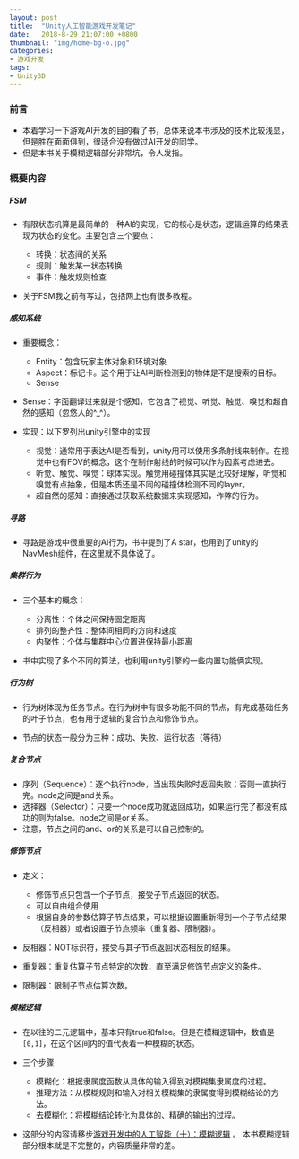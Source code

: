 ```yaml
---
layout: post
title:  "Unity人工智能游戏开发笔记"
date:   2018-8-29 21:07:00 +0800
thumbnail: "img/home-bg-o.jpg"
categories: 
- 游戏开发
tags:
- Unity3D
---
```


### 前言
- 本着学习一下游戏AI开发的目的看了书，总体来说本书涉及的技术比较浅显，但是胜在面面俱到，很适合没有做过AI开发的同学。
- 但是本书关于模糊逻辑部分非常坑，令人发指。

<!--more-->

### 概要内容

##### FSM
- 有限状态机算是最简单的一种AI的实现，它的核心是状态，逻辑运算的结果表现为状态的变化。主要包含三个要点：
    - 转换：状态间的关系
    - 规则：触发某一状态转换
    - 事件：触发规则检查

- 关于FSM我之前有写过，包括网上也有很多教程。

##### 感知系统
- 重要概念：
    - Entity：包含玩家主体对象和环境对象
    - Aspect：标记卡。这个用于让AI判断检测到的物体是不是搜索的目标。
    - Sense

- Sense：字面翻译过来就是个感知，它包含了视觉、听觉、触觉、嗅觉和超自然的感知（忽悠人的^_^）。
- 实现：以下罗列出unity引擎中的实现
    - 视觉：通常用于表达AI是否看到，unity用可以使用多条射线来制作。在视觉中也有FOV的概念，这个在制作射线的时候可以作为因素考虑进去。
    - 听觉、触觉、嗅觉：球体实现。触觉用碰撞体其实是比较好理解，听觉和嗅觉有点抽象，但是本质还是不同的碰撞体检测不同的layer。
    - 超自然的感知：直接通过获取系统数据来实现感知，作弊的行为。

##### 寻路
- 寻路是游戏中很重要的AI行为，书中提到了A star，也用到了unity的NavMesh组件，在这里就不具体说了。


##### 集群行为
- 三个基本的概念：
    - 分离性：个体之间保持固定距离
    - 排列的整齐性：整体间相同的方向和速度
    - 内聚性：个体与集群中心位置进保持最小距离

- 书中实现了多个不同的算法，也利用unity引擎的一些内置功能俩实现。

##### 行为树
- 行为树体现为任务节点。在行为树中有很多功能不同的节点，有完成基础任务的叶子节点，也有用于逻辑的复合节点和修饰节点。

- 节点的状态一般分为三种：成功、失败、运行状态（等待）

##### 复合节点
- 序列（Sequence）：逐个执行node，当出现失败时返回失败；否则一直执行完。node之间是and关系。
- 选择器（Selector）：只要一个node成功就返回成功，如果运行完了都没有成功的则为false。node之间是or关系。
- 注意，节点之间的and、or的关系是可以自己控制的。

##### 修饰节点  
- 定义：
    - 修饰节点只包含一个子节点，接受子节点返回的状态。
    - 可以自由组合使用
    - 根据自身的参数估算子节点结果，可以根据设置重新得到一个子节点结果（反相器）或者设置子节点频率（重复器、限制器）。

- 反相器：NOT标识符，接受与其子节点返回状态相反的结果。
- 重复器：重复估算子节点特定的次数，直至满足修饰节点定义的条件。
- 限制器：限制子节点估算次数。

##### 模糊逻辑
- 在以往的二元逻辑中，基本只有true和false。但是在模糊逻辑中，数值是`[0,1]`，在这个区间内的值代表着一种模糊的状态。

- 三个步骤
    - 模糊化：根据隶属度函数从具体的输入得到对模糊集隶属度的过程。
    - 推理方法：从模糊规则和输入对相关模糊集的隶属度得到模糊结论的方法。
    - 去模糊化：将模糊结论转化为具体的、精确的输出的过程。

- 这部分的内容请移步[游戏开发中的人工智能（十）：模糊逻辑](https://blog.csdn.net/Jurbo/article/details/75949360) 。 本书模糊逻辑部分根本就是不完整的，内容质量非常的差。